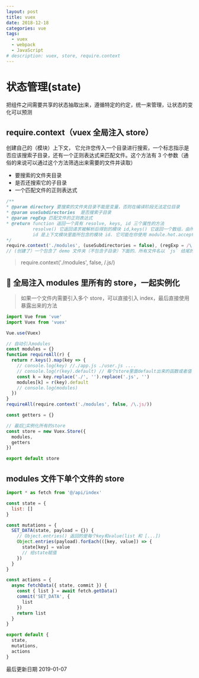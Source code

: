 ```yaml
---
layout: post
title: vuex
date: 2018-12-18
categories: vue
tags:
  - vuex
  - webpack
  - JavaScript
# description: vuex, store, require.context
---
```


# 状态管理(state)

把组件之间需要共享的状态抽取出来，遵循特定的约定，统一来管理，让状态的变化可以预测

## require.context（vuex 全局注入 store）

创建自己的（模块）上下文， 它允许您传入一个目录进行搜索，一个标志指示是否应该搜索子目录，还有一个正则表达式来匹配文件。这个方法有 3 个参数（通俗的来说可以通过这个方法筛选出来需要的文件并读取）

- 要搜索的文件夹目录
- 是否还搜索它的子目录
- 一个匹配文件的正则表达式

```js
/**
* @param directory 要搜索的文件夹目录不能是变量，否则在编译阶段无法定位目录
* @param useSubdirectories  是否搜索子目录
* @param regExp 匹配文件的正则表达式
* @return function 返回一个具有 resolve, keys, id 三个属性的方法
          resolve() 它返回请求被解析后得到的模块 id,keys() 它返回一个数组，由所有符合上下文模块处理的请求组成。
          id 是上下文模块里面所包含的模块 id. 它可能在你使用 module.hot.accept 的时候被用到
*/
require.context('./modules', (useSubdirectories = false), (regExp = /\.js$/))
// (创建了）一个包含了 demo 文件夹（不包含子目录）下面的、所有文件名以 `js` 结尾的、能被 require 请求到的文件的上下文。
```

> require.context('./modules', false, /\.js/)

##  全局注入 modules 里所有的 store，一起实例化

> 如果一个文件内需要引入多个 store，可以直接引入 index，最后直接使用暴露出来的方法

```js
import Vue from 'vue'
import Vuex from 'vuex'

Vue.use(Vuex)

// 自动引入modules
const modules = {}
function requireAll(r) {
  return r.keys().map(key => {
    // console.log(key) //./app.js ./user.js ....
    // console.log(r(key).default) // 每个store里面default出来的函数或者值
    const k = key.replace('./', '').replace('.js', '')
    modules[k] = r(key).default
    // console.log(modules)
  })
}
requireAll(require.context('./modules', false, /\.js/))

const getters = {}

// 最后实例化所有的store
const store = new Vuex.Store({
  modules,
  getters
})

export default store
```

## modules 文件下单个文件的 store

```js
import * as fetch from '@/api/index'

const state = {
  list: []
}

const mutations = {
  SET_DATA(state, payload = {}) {
    // Object.entries() 返回的是每个key和value(list 和 [...])
    Object.entries(payload).forEach(([key, value]) => {
      state[key] = value
      // 给state赋值
    })
  }
}

const actions = {
  async fetchData({ state, commit }) {
    const { list } = await fetch.getData()
    commit('SET_DATA', {
      list
    })
    return list
  }
}

export default {
  state,
  mutations,
  actions
}
```

最后更新日期 2019-01-07
